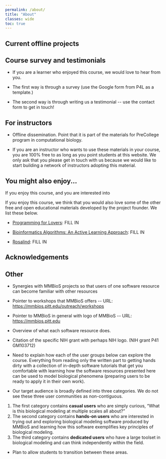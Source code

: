 ```yaml
---
permalink: /about/
title: "About"
classes: wide
toc: true
---
```


## Current offline projects

## Course survey and testimonials

* If you are a learner who enjoyed this course, we would love to hear from you.

* The first way is through a survey (use the Google form from P4L as a template.)

* The second way is through writing us a testimonial -- use the contact form to get in touch!

## For instructors

* Offline dissemination. Point that it is part of the materials for PreCollege program in computational biology.

* If you are an instructor who wants to use these materials in your course, you are 100% free to as long as you point students at this website.  We only ask that you please get in touch with us because we would like to start building a network of instructors adopting this material.

## You might also enjoy...

If you enjoy this course, and you are interested into

If you enjoy this course, we think that you would also love some of the other free and open educational materials developed by the project founder.  We list these below.

* <a href="http://compeau.cbd.cmu.edu/programming-for-lovers/" target="_blank">Programming for Lovers</a>: FILL IN

* <a href="https://bioinformaticsalgorithms.org" target="_blank">Bioinformatics Algorithms: An Active Learning Approach</a>: FILL IN

* <a href="http://rosalind.info" target="_blank">Rosalind</a>: FILL IN

## Acknowledgements

## Other

* Synergies with MMBioS projects so that users of one software resource can become familiar with other resources

* Pointer to workshops that MMBioS offers -- URL: https://mmbios.pitt.edu/outreach/workshops

* Pointer to MMBioS in general with logo of MMBioS -- URL: https://mmbios.pitt.edu

* Overview of what each software resource does.

* Citation of the specific NIH grant with perhaps NIH logo. (NIH grant P41 GM103712)



* Need to explain how each of the user groups below can explore the course.  Everything from reading only the written part to getting hands dirty with a collection of in-depth software tutorials that get you comfortable with learning how the software resources presented here can be used to model biological phenomena (preparing users to be ready to apply it in their own work).

* Our target audience is broadly defined into three categories. We do not see these three user communities as non-contiguous.

1. The first category contains **casual users** who are simply curious, “What is this biological modeling at multiple scales all about?”
2. The second category contains **hands-on users** who are interested in trying out and exploring biological modeling software produced by MMBioS and learning how this software exemplifies key principles of biological modeling.
3. The third category contains **dedicated users** who have a large toolset in biological modeling and can think independently within the field.

* Plan to allow students to transition between these areas.
